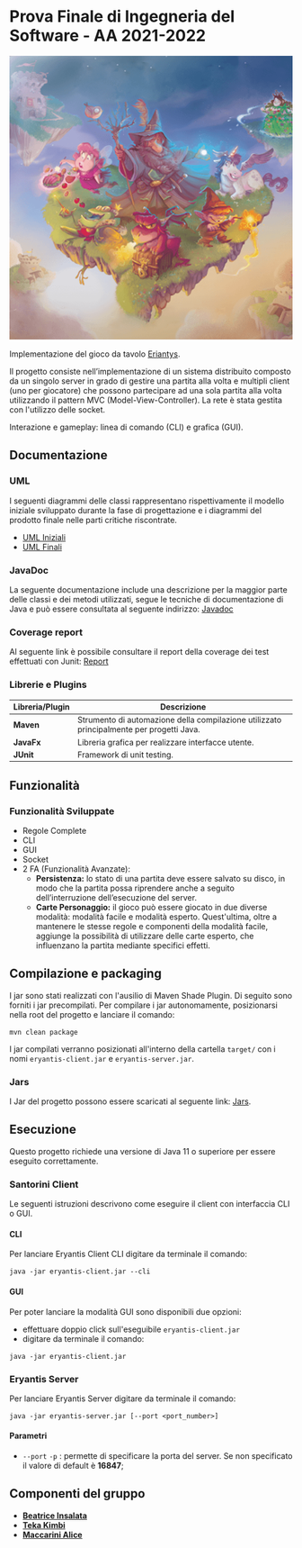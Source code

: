 
# Prova Finale di Ingegneria del Software - AA 2021-2022
![alt text](src/main/resources/images/eriantys_banner_no_items.png)

Implementazione del gioco da tavolo [Eriantys](http://www.craniocreations.it/prodotto/eryantis/).

Il progetto consiste nell’implementazione di un sistema distribuito composto da un singolo server in grado di gestire una partita alla volta e multipli client (uno per giocatore) che possono partecipare ad una sola partita alla volta utilizzando il pattern MVC (Model-View-Controller).
La rete è stata gestita con l'utilizzo delle socket.

Interazione e gameplay: linea di comando (CLI) e grafica (GUI).

## Documentazione

### UML
I seguenti diagrammi delle classi rappresentano rispettivamente il modello iniziale sviluppato durante la fase di progettazione e i diagrammi del prodotto finale nelle parti critiche riscontrate.
- [UML Iniziali](https://github.com/SaladSlayer00/ing-sw-2022-Insalata-Kimbi-Maccarini/blob/19fd0f98f6f52bc3131149ba111d252107b3618b/deliveries/Initial_uml.pdf)
- [UML Finali]()

### JavaDoc
La seguente documentazione include una descrizione per la maggior parte delle classi e dei metodi utilizzati, segue le tecniche di documentazione di Java e può essere consultata al seguente indirizzo: [Javadoc]()

### Coverage report
Al seguente link è possibile consultare il report della coverage dei test effettuati con Junit: [Report]()


### Librerie e Plugins
|Libreria/Plugin|Descrizione|
|---------------|-----------|
|__Maven__|Strumento di automazione della compilazione utilizzato principalmente per progetti Java.|
|__JavaFx__|Libreria grafica per realizzare interfacce utente.|
|__JUnit__|Framework di unit testing.|

## Funzionalità
### Funzionalità Sviluppate
- Regole Complete
- CLI
- GUI
- Socket
- 2 FA (Funzionalità Avanzate):
    - __Persistenza:__ lo stato di una partita deve essere salvato su disco, in modo che la partita possa riprendere anche a seguito dell’interruzione dell’esecuzione del server.
    - __Carte Personaggio:__ il gioco può essere giocato in due diverse modalità: modalità facile e modalità esperto. Quest'ultima, oltre a mantenere le stesse regole e componenti della modalità facile, aggiunge la possibilità di utilizzare delle carte esperto, che influenzano la partita mediante specifici effetti.


## Compilazione e packaging
I jar sono stati realizzati con l'ausilio di Maven Shade Plugin.
Di seguito sono forniti i jar precompilati.
Per compilare i jar autonomamente, posizionarsi nella root del progetto e lanciare il comando:
```
mvn clean package
```
I jar compilati verranno posizionati all'interno della cartella ```target/``` con i nomi
```eryantis-client.jar``` e ```eryantis-server.jar```.
### Jars
I Jar del progetto possono essere scaricati al seguente link: [Jars]().
## Esecuzione
Questo progetto richiede una versione di Java 11 o superiore per essere eseguito correttamente.
### Santorini Client
Le seguenti istruzioni descrivono come eseguire il client con interfaccia CLI o GUI.
#### CLI
Per lanciare Eryantis Client CLI digitare da terminale il comando:
```
java -jar eryantis-client.jar --cli
```
#### GUI
Per poter lanciare la modalità GUI sono disponibili due opzioni:
- effettuare doppio click sull'eseguibile ```eryantis-client.jar```
- digitare da terminale il comando:
```
java -jar eryantis-client.jar
```
### Eryantis Server
Per lanciare Eryantis Server digitare da terminale il comando:
```
java -jar eryantis-server.jar [--port <port_number>]
```
#### Parametri
- `--port` `-p` : permette di specificare la porta del server. Se non specificato il valore di default è __16847__;
## Componenti del gruppo
- [__Beatrice Insalata__](https://github.com/SaladSlayer00)
- [__Teka Kimbi__](https://github.com/ThetaKimbi)
- [__Maccarini Alice__](https://github.com/maccarismos)